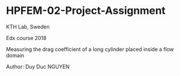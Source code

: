 # HPFEM-02-Project-Assignment
KTH Lab, Sweden

Edx course 2018

Measuring the drag coefficient of a long cylinder placed inside a flow domain

Author: Duy Duc NGUYEN
